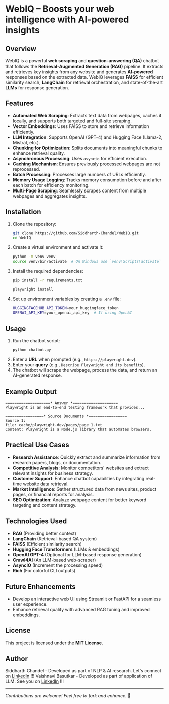 # WebIQ – Boosts your web intelligence with AI-powered insights

## Overview
WebIQ is a powerful **web scraping** and **question-answering (QA)** chatbot that follows the **Retrieval-Augmented Generation (RAG)** pipeline. It extracts and retrieves key insights from any website and generates **AI-powered** responses based on the extracted data. WebIQ leverages **FAISS** for efficient similarity search, **LangChain** for retrieval orchestration, and state-of-the-art **LLMs** for response generation.

## Features
- **Automated Web Scraping**: Extracts text data from webpages, caches it locally, and supports both targeted and full-site scraping.
- **Vector Embeddings**: Uses FAISS to store and retrieve information efficiently.
- **LLM Integration**: Supports OpenAI (GPT-4) and Hugging Face (Llama-2, Mistral, etc.).
- **Chunking for Optimization**: Splits documents into meaningful chunks to enhance retrieval quality.
- **Asynchronous Processing**: Uses `asyncio` for efficient execution.
- **Caching Mechanism**: Ensures previously processed webpages are not reprocessed.
- **Batch Processing**: Processes large numbers of URLs efficiently.
- **Memory Usage Logging**: Tracks memory consumption before and after each batch for efficiency monitoring.
- **Multi-Page Scraping**: Seamlessly scrapes content from multiple webpages and aggregates insights.

## Installation

1. Clone the repository:
    ```sh
    git clone https://github.com/Siddharth-Chandel/WebIQ.git
    cd WebIQ
    ```

2. Create a virtual environment and activate it:
    ```sh
    python -m venv venv
    source venv/bin/activate  # On Windows use `venv\Scripts\activate`
    ```

3. Install the required dependencies:
    ```sh
    pip install -r requirements.txt

    playwright install
    ```

4. Set up environment variables by creating a `.env` file:
    ```sh
    HUGGINGFACEHUB_API_TOKEN=your_huggingface_token
    OPENAI_API_KEY=your_openai_api_key  # If using OpenAI
    ```

## Usage

1. Run the chatbot script:
    ```sh
    python chatbot.py
    ```
2. Enter a **URL** when prompted (e.g., `https://playwright.dev`).
3. Enter your **query** (e.g., `Describe Playwright and its benefits`).
4. The chatbot will scrape the webpage, process the data, and return an AI-generated response.

## Example Output
```
====================* Answer *====================
Playwright is an end-to-end testing framework that provides...

=================* Source Documents *=================
Source 1:
file: cache/playwright-dev/pages/page_1.txt
Content: Playwright is a Node.js library that automates browsers.
```
## Practical Use Cases
- **Research Assistance**: Quickly extract and summarize information from research papers, blogs, or documentation.
- **Competitive Analysis**: Monitor competitors' websites and extract relevant insights for business strategy.
- **Customer Support**: Enhance chatbot capabilities by integrating real-time website data retrieval.
- **Market Intelligence**: Gather structured data from news sites, product pages, or financial reports for analysis.
- **SEO Optimization**: Analyze webpage content for better keyword targeting and content strategy.

## Technologies Used
- **RAG** (Providing better context)
- **LangChain** (Retrieval-based QA system)
- **FAISS** (Efficient similarity search)
- **Hugging Face Transformers** (LLMs & embeddings)
- **OpenAI GPT-4** (Optional for LLM-based response generation)
- **Crawl4AI** (An LLM-based web-scraper)
- **AsyncIO** (Increment the processing speed)
- **Rich** (For colorful CLI outputs)

## Future Enhancements
- Develop an interactive web UI using Streamlit or FastAPI for a seamless user experience.
- Enhance retrieval quality with advanced RAG tuning and improved embeddings.

## License
This project is licensed under the **MIT License**.

## Author
Siddharth Chandel - Developed as part of NLP & AI research.
Let's connect on [LinkedIn](https://www.linkedin.com/in/siddharth-chandel-001097245/) !!!
Vaishnavi Basutkar - Developed as part of application of LLM.
See you on [LinkedIn](https://www.linkedin.com/in/vaishnavi-basutkar-24699a2a7/) !!!

---
_Contributions are welcome! Feel free to fork and enhance._ 🚀

